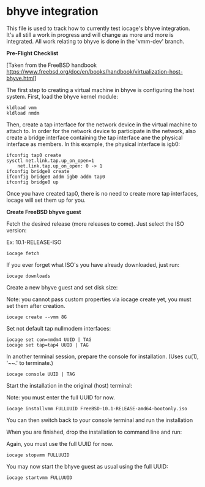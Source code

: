 # bhyve integration

This file is used to track how to currently test iocage's bhyve integration. 
It's all still a work in progress and will change as more and more is integrated. 
All work relating to bhyve is done in the 'vmm-dev' branch.

**Pre-Flight Checklist**

[Taken from the FreeBSD handbook https://www.freebsd.org/doc/en/books/handbook/virtualization-host-bhyve.html]


The first step to creating a virtual machine in bhyve is configuring the host system. First, load the bhyve kernel module:

    kldload vmm
    kldload nmdm

Then, create a tap interface for the network device in the virtual machine to attach to. In order for the network device to participate in the network, also 
create a bridge interface containing the tap 
interface ane the physical interface as members. In this example, the physical interface is igb0:

    ifconfig tap0 create
    sysctl net.link.tap.up_on_open=1
        net.link.tap.up_on_open: 0 -> 1
    ifconfig bridge0 create
    ifconfig bridge0 addm igb0 addm tap0
    ifconfig bridge0 up

Once you have created tap0, there is no need to create more tap interfaces, iocage will set them up for you. 


**Create FreeBSD bhyve guest**

Fetch the desired release (more releases to come). Just select the ISO version:

Ex: 10.1-RELEASE-ISO

    iocage fetch

If you ever forget what ISO's you have already downloaded, just run:

    iocage downloads

Create a new bhyve guest and set disk size:

Note: you cannot pass custom properties via iocage create yet, you must set them after creation. 

    iocage create --vmm 8G

Set not default tap nullmodem interfaces:

    iocage set con=nmdm4 UUID | TAG
    iocage set tap=tap4 UUID | TAG

In another terminal session, prepare the console for installation. (Uses cu(1), '~~.' to terminate.)

    iocage console UUID | TAG

Start the installation in the original (host) terminal:

Note: you must enter the full UUID for now. 

    iocage installvmm FULLUUID FreeBSD-10.1-RELEASE-amd64-bootonly.iso

You can then switch back to your console terminal and run the installation

When you are finished, drop the installation to command line and run:

Again, you must use the full UUID for now.

    iocage stopvmm FULLUUID

You may now start the bhyve guest as usual using the full UUID:

    iocage startvmm FULLUUID
